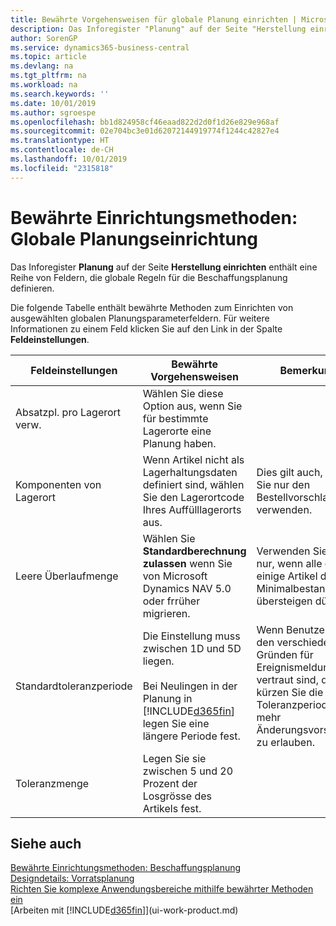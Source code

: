 ```yaml
---
title: Bewährte Vorgehensweisen für globale Planung einrichten | Microsoft Docs
description: Das Inforegister "Planung" auf der Seite "Herstellung einrichten" enthält eine Reihe von Feldern, die globale Regeln für die Beschaffungsplanung definieren.
author: SorenGP
ms.service: dynamics365-business-central
ms.topic: article
ms.devlang: na
ms.tgt_pltfrm: na
ms.workload: na
ms.search.keywords: ''
ms.date: 10/01/2019
ms.author: sgroespe
ms.openlocfilehash: bb1d824958cf46eaad822d2d0f1d26e829e968af
ms.sourcegitcommit: 02e704bc3e01d62072144919774f1244c42827e4
ms.translationtype: HT
ms.contentlocale: de-CH
ms.lasthandoff: 10/01/2019
ms.locfileid: "2315818"
---
```

# <a name="setup-best-practices-global-planning-setup"></a>Bewährte Einrichtungsmethoden: Globale Planungseinrichtung
Das Inforegister **Planung** auf der Seite **Herstellung einrichten** enthält eine Reihe von Feldern, die globale Regeln für die Beschaffungsplanung definieren.  

 Die folgende Tabelle enthält bewährte Methoden zum Einrichten von ausgewählten globalen Planungsparameterfeldern. Für weitere Informationen zu einem Feld klicken Sie auf den Link in der Spalte **Feldeinstellungen**.  

|Feldeinstellungen|Bewährte Vorgehensweisen|Bemerkung|  
|-----------------|-------------------|-------------|  
|Absatzpl. pro Lagerort verw.|Wählen Sie diese Option aus, wenn Sie für bestimmte Lagerorte eine Planung haben.||  
|Komponenten von Lagerort|Wenn Artikel nicht als Lagerhaltungsdaten definiert sind, wählen Sie den Lagerortcode Ihres Auffülllagerorts aus.|Dies gilt auch, wenn Sie nur den Bestellvorschlag verwenden.|  
|Leere Überlaufmenge|Wählen Sie **Standardberechnung zulassen** wenn Sie von Microsoft Dynamics NAV 5.0 oder frrüher migrieren.|Verwenden Sie dies nur, wenn alle oder einige Artikel den Minimalbestand übersteigen dürfen.|  
|Standardtoleranzperiode|Die Einstellung muss zwischen 1D und 5D liegen.<br /><br /> Bei Neulingen in der Planung in [!INCLUDE[d365fin](includes/d365fin_md.md)] legen Sie eine längere Periode fest.|Wenn Benutzer mit den verschiedenen Gründen für Ereignismeldungen vertraut sind, dann kürzen Sie die Toleranzperiode, um mehr Änderungsvorschläge zu erlauben.|  
|Toleranzmenge|Legen Sie sie zwischen 5 und 20 Prozent der Losgrösse des Artikels fest.||  

## <a name="see-also"></a>Siehe auch  
 [Bewährte Einrichtungsmethoden: Beschaffungsplanung](setup-best-practices-supply-planning.md)   
 [Designdetails: Vorratsplanung](design-details-supply-planning.md)   
 [Richten Sie komplexe Anwendungsbereiche mithilfe bewährter Methoden ein](set-up-complex-application-areas-using-best-practices.md)  
 [Arbeiten mit [!INCLUDE[d365fin](includes/d365fin_md.md)]](ui-work-product.md)
